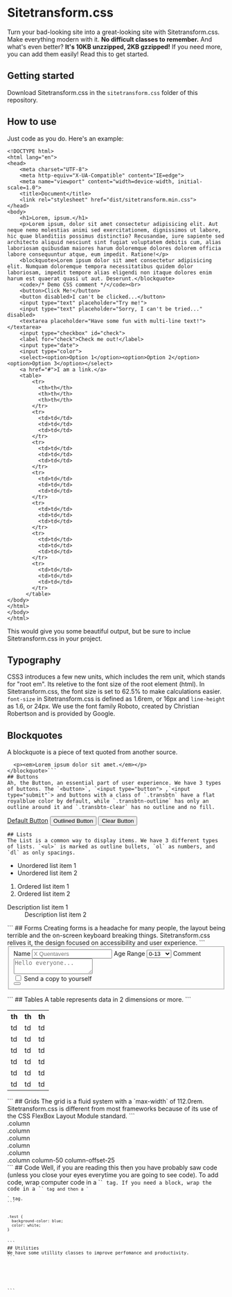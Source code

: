 # Sitetransform.css
Turn your bad-looking site into a great-looking site with Sitetransform.css. Make everything modern with it. **No difficult classes to remember.** And what's even better? **It's 10KB unzzipped, 2KB gzzipped!** If you need more, you can add them easily! Read this to get started.
## Getting started
Download Sitetransform.css in the `sitetransform.css` folder of this repository.
## How to use
Just code as you do. Here's an example:
```
<!DOCTYPE html>
<html lang="en">
<head>
    <meta charset="UTF-8">
    <meta http-equiv="X-UA-Compatible" content="IE=edge">
    <meta name="viewport" content="width=device-width, initial-scale=1.0">
    <title>Document</title>
    <link rel="stylesheet" href="dist/sitetransform.min.css">
</head>
<body>
    <h1>Lorem, ipsum.</h1>
    <p>Lorem ipsum, dolor sit amet consectetur adipisicing elit. Aut neque nemo molestias animi sed exercitationem, dignissimos ut labore, hic quae blanditiis possimus distinctio? Recusandae, iure sapiente sed architecto aliquid nesciunt sint fugiat voluptatem debitis cum, alias laboriosam quibusdam maiores harum doloremque dolores dolorem officia labore consequuntur atque, eum impedit. Ratione!</p>
    <blockquote>Lorem ipsum dolor sit amet consectetur adipisicing elit. Numquam doloremque tempora necessitatibus quidem dolor laboriosam, impedit tempore alias eligendi non itaque dolores enim harum est quaerat quasi ut aut. Deserunt.</blockquote>
    <code>/* Demo CSS comment */</code><br>
    <button>Click Me!</button>
    <button disabled>I can't be clicked...</button>
    <input type="text" placeholder="Try me!">
    <input type="text" placeholder="Sorry, I can't be tried..." disabled>
    <textarea placeholder="Have some fun with multi-line text!"></textarea>
    <input type="checkbox" id="check">
    <label for="check">Check me out!</label>
    <input type="date">
    <input type="color">
    <select><option>Option 1</option><option>Option 2</option><option>Option 3</option></select>
    <a href="#">I am a link.</a>
    <table>
        <tr>
          <th>th</th>
          <th>th</th>
          <th>th</th>
        </tr>
        <tr>
          <td>td</td>
          <td>td</td>
          <td>td</td>
        </tr>
        <tr>
          <td>td</td>
          <td>td</td>
          <td>td</td>
        </tr>
        <tr>
          <td>td</td>
          <td>td</td>
          <td>td</td>
        </tr>
        <tr>
          <td>td</td>
          <td>td</td>
          <td>td</td>
        </tr>
        <tr>
          <td>td</td>
          <td>td</td>
          <td>td</td>
        </tr>
        <tr>
          <td>td</td>
          <td>td</td>
          <td>td</td>
        </tr>
      </table>
</body>
</html>
</body>
</html>
```
This would give you some beautiful output, but be sure to inclue Sitetransform.css in your project.
## Typography
CSS3 introduces a few new units, which includes the rem unit, which stands for "root em". Its reletive to the font size of the root element (html). In Sitetransform.css, the font size is set to 62.5% to make calculations easier. `font-size` in Sitetransform.css is defined as 1.6rem, or 16px and `line-height` as 1.6, or 24px. We use the font family Roboto, created by Christian Robertson and is provided by Google.
## Blockquotes
A blockquote is a piece of text quoted from another source.
```<blockquote>
  <p><em>Lorem ipsum dolor sit amet.</em></p>
</blockquote>```
## Buttons
Ah, the Button, an essential part of user experience. We have 3 types of buttons. The `<button>`, `<input type="button"> ,`<input type="submit"`> and buttons with a class of `.transbtn` have a flat royalblue color by default, while `.transbtn-outline` has only an outline around it and `.transbtn-clear` has no outline and no fill.
```
<a class="transbtn" href="#">Default Button</a>
<button class="transbtn transbtn-outline">Outlined Button</button>
<input class="transbtn transbtn-clear" type="submit" value="Clear Button">
```
## Lists
The List is a common way to display items. We have 3 different types of lists. `<ul>` is marked as outline bullets, `ol` as numbers, and `dl` as only spacings.
```
<ul>
  <li>Unordered list item 1</li>
  <li>Unordered list item 2</li>
</ul>
<ol>
  <li>Ordered list item 1</li>
  <li>Ordered list item 2</li>
</ol>
<dl>
  <dt>Description list item 1</dt>
  <dd>Description list item 2</dd>
</dl>
```
## Forms
Creating forms is a headache for many people, the layout being terrible and the on-screen keyboard breaking things. Sitetransform.css relives it, the design focused on accessibility and user experience.
```
<form>
  <fieldset>
    <label for="nameField">Name</label>
    <input type="text" placeholder="X Quentavers" id="nameField">
    <label for="ageRangeField">Age Range</label>
    <select id="ageRangeField">
      <option value="0-13">0-13</option>
      <option value="14-17">14-17</option>
      <option value="18-23">18-23</option>
      <option value="24+">24+</option>
    </select>
    <label for="commentField">Comment</label>
    <textarea placeholder="Hello everyone..." id="commentField"></textarea>
    <div class="float-right">
      <input type="checkbox" id="confirmField">
      <label class="label-inline" for="confirmField">Send a copy to yourself</label>
    </div>
    <button class="button-primary" type="submit" value="Send">
  </fieldset>
</form>
```
## Tables
A table represents data in 2 dimensions or more.
```
    <table>
        <tr>
          <th>th</th>
          <th>th</th>
          <th>th</th>
        </tr>
        <tr>
          <td>td</td>
          <td>td</td>
          <td>td</td>
        </tr>
        <tr>
          <td>td</td>
          <td>td</td>
          <td>td</td>
        </tr>
        <tr>
          <td>td</td>
          <td>td</td>
          <td>td</td>
        </tr>
        <tr>
          <td>td</td>
          <td>td</td>
          <td>td</td>
        </tr>
        <tr>
          <td>td</td>
          <td>td</td>
          <td>td</td>
        </tr>
        <tr>
          <td>td</td>
          <td>td</td>
          <td>td</td>
        </tr>
      </table>    
```
## Grids
The grid is a fluid system with a `max-width` of 112.0rem. Sitetransform.css is different from most frameworks because of its use of the CSS FlexBox Layout Module standard.
```
      <div class="container">

  <div class="row">
    <div class="column">.column</div>
    <div class="column">.column</div>
    <div class="column">.column</div>
    <div class="column">.column</div>
  </div>

  <div class="row">
    <div class="column">.column</div>
    <div class="column column-50 column-offset-25">.column column-50 column-offset-25</div>
  </div>

</div>
```
## Code
Well, if you are reading this then you have probably saw code (unless you close your eyes everytime you are going to see code). To add code, wrap computer code in a `<code>` tag. If you need a block, wrap the code in a `<code>` tag and then a `<pre>` tag. 
```
<pre><code>
.test {
  background-color: blue;
  color: white;
}
</code></pre>  
```
## Utilities
We have some utillity classes to improve perfomance and productivity.
```
<div class="clearfix">
  <div class="float-left"></div>
  <div class="float-right"></div>
</div>  
```
